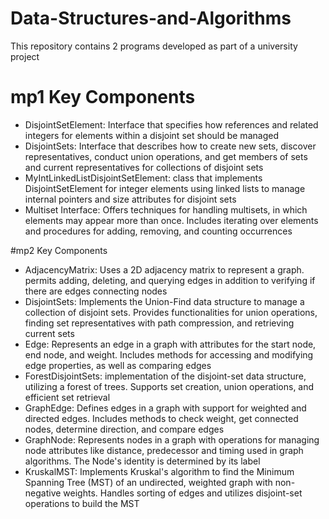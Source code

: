 # Data-Structures-and-Algorithms
This repository contains 2 programs developed as part of a university project

# mp1 Key Components

- DisjointSetElement: Interface that specifies how references and related integers for elements within a disjoint set should be managed
- DisjointSets: Interface that describes how to create new sets, discover representatives, conduct union operations, and get members of sets and current representatives for collections of disjoint sets
- MyIntLinkedListDisjointSetElement: class that implements DisjointSetElement for integer elements using linked lists to manage internal pointers and size attributes for disjoint sets
- Multiset Interface: Offers techniques for handling multisets, in which elements may appear more than once. Includes iterating over elements and procedures for adding, removing, and counting occurrences

#mp2 Key Components
- AdjacencyMatrix: Uses a 2D adjacency matrix to represent a graph. permits adding, deleting, and querying edges in addition to verifying if there are edges connecting nodes
- DisjointSets: Implements the Union-Find data structure to manage a collection of disjoint sets. Provides functionalities for union operations, finding set representatives with path compression, and retrieving current sets
- Edge: Represents an edge in a graph with attributes for the start node, end node, and weight. Includes methods for accessing and modifying edge properties, as well as comparing edges
- ForestDisjointSets: implementation of the disjoint-set data structure, utilizing a forest of trees. Supports set creation, union operations, and efficient set retrieval
- GraphEdge: Defines edges in a graph with support for weighted and directed edges. Includes methods to check weight, get connected nodes, determine direction, and compare edges
- GraphNode: Represents nodes in a graph with operations for managing node attributes like distance, predecessor and timing used in graph algorithms. The Node's identity is determined by its label
- KruskalMST: Implements Kruskal's algorithm to find the Minimum Spanning Tree (MST) of an undirected, weighted graph with non-negative weights. Handles sorting of edges and utilizes disjoint-set operations to build the MST

